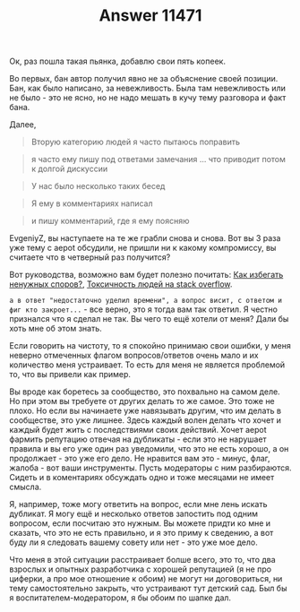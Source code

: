 ﻿---
title: "Answer 11471"
se.owner.user_id: 179763
se.owner.display_name: "tym32167"
se.owner.link: "https://ru.meta.stackoverflow.com/users/179763/tym32167"
se.answer_id: 11471
se.question_id: 11456
se.post_type: answer
se.is_accepted: False
---
<p>Ок, раз пошла такая пьянка, добавлю свои пять копеек.</p>
<p>Во первых, бан автор получил явно не за объяснение своей позиции. Бан, как было написано, за невежливость. Была там невежливость или не было - это не ясно, но не надо мешать в кучу тему разговора и факт бана.</p>
<p>Далее,</p>
<blockquote>
<p>Вторую категорию людей я часто пытаюсь поправить</p>
</blockquote>
<blockquote>
<p>я часто ему пишу под ответами замечания ... что приводит потом к долгой дискуссии</p>
</blockquote>
<blockquote>
<p>У нас было несколько таких бесед</p>
</blockquote>
<blockquote>
<p>Я ему в комментариях написал</p>
</blockquote>
<blockquote>
<p>и пишу комментарий, где я ему поясняю</p>
</blockquote>
<p>EvgeniyZ, вы наступаете на те же грабли снова и снова. Вот вы 3 раза уже тему с aepot обсудили, не пришли ни к какому компромиссу, вы считаете что в четверный раз получится?</p>
<p>Вот руководства, возможно вам будет полезно почитать: <a href="https://ru.meta.stackoverflow.com/a/11281/179763">Как избегать ненужных споров?</a>, <a href="https://ru.meta.stackoverflow.com/a/11145/179763">Токсичность людей на stack overflow</a>.</p>
<p><code>а в ответ &quot;недостаточно уделил времени&quot;, а вопрос висит, с ответом и фиг кто закроет...</code> - все верно, это я тогда вам так ответил. Я честно признался что я сделал не так. Вы чего то ещё хотели от меня? Дали бы хоть мне об этом знать.</p>
<p>Если говорить на чистоту, то я спокойно принимаю свои ошибки, у меня неверно отмеченных флагом вопросов/ответов очень мало и их количество меня устраивает. То есть для меня не является проблемой то, что вы привели как пример.</p>
<p>Вы вроде как боретесь за сообщество, это похвально на самом деле. Но при этом вы требуете от других делать то же самое. Это тоже не плохо. Но если вы начинаете уже навязывать другим, что им делать в сообществе, это уже лишнее. Здесь каждый волен делать что хочет и каждый будет жить с последствиями своих действий. Хочет aepot фармить репутацию отвечая на дубликаты - если это не нарушает правила и вы его уже один раз уведомили, что это не есть хорошо, а он продолжает - это уже его дело. Не нравится вам это - минус, флаг, жалоба - вот ваши инструменты. Пусть модераторы с ним разбираются. Сидеть и в коментариях обсуждать одно и тоже месяцами не имеет смысла.</p>
<p>Я, например, тоже могу ответить на вопрос, если мне лень искать дубликат. Я могу ещё и несколько ответов запостить под одним вопросом, если посчитаю это нужным. Вы можете придти ко мне и сказать, что это не есть правильно, и я это приму к сведению, а вот буду ли я следовать вашему совету или нет - это уже мое дело.</p>
<p>Что меня в этой ситуации расстраивает болше всего, это то, что два взрослых и опытных разработчика с хорошей репутацией (я не про циферки, а про мое отношение к обоим) не могут ни договориться, ни тему самостоятельно закрыть, что устраивают тут детский сад. Был бы я воспитателем-модератором, я бы обоим по шапке дал.</p>
